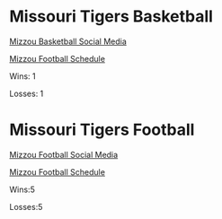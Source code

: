 # Missouri Tigers Basketball

[Mizzou Basketball Social Media](MizzouBasketballSocialMedia.md)

[Mizzou Football Schedule](MizzouBasketballSchedule.md)

Wins: 1

Losses: 1
# Missouri Tigers Football

[Mizzou Football Social Media](MizzouFootballSocialMedia.md)

[Mizzou Football Schedule](MizzouFootballSocialMedia.md)

Wins:5

Losses:5
